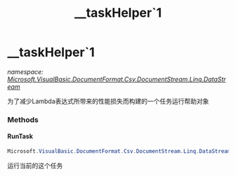 ﻿---
title: __taskHelper`1
---

# __taskHelper`1
_namespace: [Microsoft.VisualBasic.DocumentFormat.Csv.DocumentStream.Linq.DataStream](N-Microsoft.VisualBasic.DocumentFormat.Csv.DocumentStream.Linq.DataStream.html)_

为了减少Lambda表达式所带来的性能损失而构建的一个任务运行帮助对象

### Methods

#### RunTask
```csharp
Microsoft.VisualBasic.DocumentFormat.Csv.DocumentStream.Linq.DataStream.__taskHelper`1.RunTask
```
运行当前的这个任务




